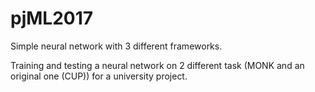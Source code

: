 # pjML2017
Simple neural network with 3 different frameworks.

Training and testing a neural network on 2 different task (MONK and an original one (CUP)) for a university project.
